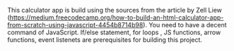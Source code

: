 This calculator app is build using the sources from the article by Zell Liew (https://medium.freecodecamp.org/how-to-build-an-html-calculator-app-from-scratch-using-javascript-4454b8714b98). You need to have a decent command of JavaScript. If/else statement, for loops , JS functions, arrow functions, event listenets are prerequisites for building this project.
